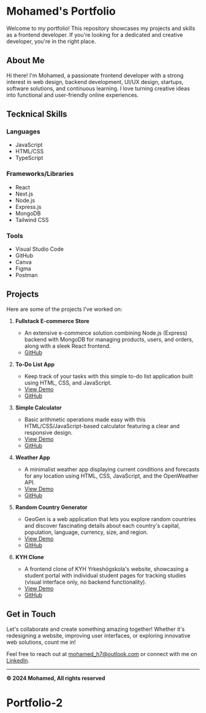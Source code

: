 # Mohamed's Portfolio

Welcome to my portfolio! This repository showcases my projects and skills as a frontend developer. If you're looking for a dedicated and creative developer, you're in the right place.

## About Me

Hi there! I'm Mohamed, a passionate frontend developer with a strong interest in web design, backend development, UI/UX design, startups, software solutions, and continuous learning. I love turning creative ideas into functional and user-friendly online experiences.

## Tecknical Skills

### Languages

- JavaScript
- HTML/CSS
- TypeScript

### Frameworks/Libraries

- React
- Next.js
- Node.js
- Express.js
- MongoDB
- Tailwind CSS

### Tools

- Visual Studio Code
- GitHub
- Canva
- Figma
- Postman

## Projects

Here are some of the projects I've worked on:

1. **Fullstack E-commerce Store**

   - An extensive e-commerce solution combining Node.js (Express) backend with MongoDB for managing products, users, and orders, along with a sleek React frontend.
   - [GitHub](https://github.com/Coding-Mohamed/Ecommers-Store)

2. **To-Do List App**

   - Keep track of your tasks with this simple to-do list application built using HTML, CSS, and JavaScript.
   - [View Demo](https://todos-list-application.netlify.app/)
   - [GitHub](https://github.com/Coding-Mohamed/ToDo-List-App)

3. **Simple Calculator**

   - Basic arithmetic operations made easy with this HTML/CSS/JavaScript-based calculator featuring a clear and responsive design.
   - [View Demo](https://simple-calculata.netlify.app/)
   - [GitHub](https://github.com/Coding-Mohamed/Simple-Calculator)

4. **Weather App**

   - A minimalist weather app displaying current conditions and forecasts for any location using HTML, CSS, JavaScript, and the OpenWeather API.
   - [View Demo](https://checking-weather.netlify.app/)
   - [GitHub](https://github.com/Coding-Mohamed/Weather-App)

5. **Random Country Generator**

   - GeoGen is a web application that lets you explore random countries and discover fascinating details about each country's capital, population, language, currency, size, and region.
   - [View Demo](https://geogen.netlify.app/)
   - [GitHub](https://github.com/Coding-Mohamed/Random-country-generator)

6. **KYH Clone**
   - A frontend clone of KYH Yrkeshögskola's website, showcasing a student portal with individual student pages for tracking studies (visual interface only, no backend functionality).
   - [View Demo](https://kyh-website.netlify.app/)
   - [GitHub](https://github.com/Coding-Mohamed/Kyh-Clone)

## Get in Touch

Let's collaborate and create something amazing together! Whether it's redesigning a website, improving user interfaces, or exploring innovative web solutions, count me in!

Feel free to reach out at [mohamed_h7@outlook.com](mailto:mohamed_h7@outlook.com) or connect with me on [LinkedIn](https://www.linkedin.com/in/mohamed-software/).

---

**&copy; 2024 Mohamed, All rights reserved**
# Portfolio-2
